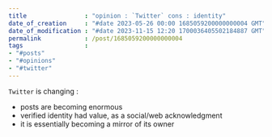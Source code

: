 ```yaml
---
title                : "opinion : `Twitter` cons : identity"
date_of_creation     : "#date 2023-05-26 00:00 1685059200000000004 GMT"
date_of_modification : "#date 2023-11-15 12:20 1700036405502184887 GMT"
permalink            : /post/1685059200000000004
tags                 : 
- "#posts"
- "#opinions"
- "#twitter"
---
```


`Twitter` is changing :
- posts are becoming enormous
- verified identity had value, as a social/web acknowledgment
- it is essentially becoming a mirror of its owner
